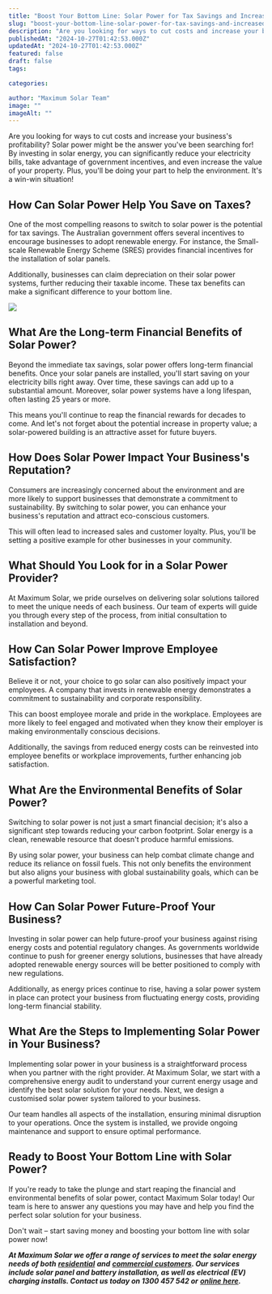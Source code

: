 ```yaml
---
title: "Boost Your Bottom Line: Solar Power for Tax Savings and Increased Profits"
slug: "boost-your-bottom-line-solar-power-for-tax-savings-and-increased-profits"
description: "Are you looking for ways to cut costs and increase your business's profitability? Solar power might be the answer you've been searching for! By investing in sol"
publishedAt: "2024-10-27T01:42:53.000Z"
updatedAt: "2024-10-27T01:42:53.000Z"
featured: false
draft: false
tags:

categories:

author: "Maximum Solar Team"
image: ""
imageAlt: ""
---
```


Are you looking for ways to cut costs and increase your business's profitability? Solar power might be the answer you've been searching for! By investing in solar energy, you can significantly reduce your electricity bills, take advantage of government incentives, and even increase the value of your property. Plus, you'll be doing your part to help the environment. It's a win-win situation!

## How Can Solar Power Help You Save on Taxes?

One of the most compelling reasons to switch to solar power is the potential for tax savings. The Australian government offers several incentives to encourage businesses to adopt renewable energy. For instance, the Small-scale Renewable Energy Scheme (SRES) provides financial incentives for the installation of solar panels. 

Additionally, businesses can claim depreciation on their solar power systems, further reducing their taxable income. These tax benefits can make a significant difference to your bottom line.

![](/images/blog/image-11.jpg)

## What Are the Long-term Financial Benefits of Solar Power?

Beyond the immediate tax savings, solar power offers long-term financial benefits. Once your solar panels are installed, you'll start saving on your electricity bills right away. Over time, these savings can add up to a substantial amount. Moreover, solar power systems have a long lifespan, often lasting 25 years or more. 

This means you'll continue to reap the financial rewards for decades to come. And let's not forget about the potential increase in property value; a solar-powered building is an attractive asset for future buyers.

## How Does Solar Power Impact Your Business's Reputation?

Consumers are increasingly concerned about the environment and are more likely to support businesses that demonstrate a commitment to sustainability. By switching to solar power, you can enhance your business's reputation and attract eco-conscious customers. 

This will often lead to increased sales and customer loyalty. Plus, you'll be setting a positive example for other businesses in your community.

## What Should You Look for in a Solar Power Provider?

At Maximum Solar, we pride ourselves on delivering solar solutions tailored to meet the unique needs of each business. Our team of experts will guide you through every step of the process, from initial consultation to installation and beyond.

## How Can Solar Power Improve Employee Satisfaction?

Believe it or not, your choice to go solar can also positively impact your employees. A company that invests in renewable energy demonstrates a commitment to sustainability and corporate responsibility.

This can boost employee morale and pride in the workplace. Employees are more likely to feel engaged and motivated when they know their employer is making environmentally conscious decisions. 

Additionally, the savings from reduced energy costs can be reinvested into employee benefits or workplace improvements, further enhancing job satisfaction.

## What Are the Environmental Benefits of Solar Power?

Switching to solar power is not just a smart financial decision; it's also a significant step towards reducing your carbon footprint. Solar energy is a clean, renewable resource that doesn't produce harmful emissions. 

By using solar power, your business can help combat climate change and reduce its reliance on fossil fuels. This not only benefits the environment but also aligns your business with global sustainability goals, which can be a powerful marketing tool.

## How Can Solar Power Future-Proof Your Business?

Investing in solar power can help future-proof your business against rising energy costs and potential regulatory changes. As governments worldwide continue to push for greener energy solutions, businesses that have already adopted renewable energy sources will be better positioned to comply with new regulations. 

Additionally, as energy prices continue to rise, having a solar power system in place can protect your business from fluctuating energy costs, providing long-term financial stability.

## What Are the Steps to Implementing Solar Power in Your Business?

Implementing solar power in your business is a straightforward process when you partner with the right provider. At Maximum Solar, we start with a comprehensive energy audit to understand your current energy usage and identify the best solar solution for your needs. Next, we design a customised solar power system tailored to your business. 

Our team handles all aspects of the installation, ensuring minimal disruption to your operations. Once the system is installed, we provide ongoing maintenance and support to ensure optimal performance.

## Ready to Boost Your Bottom Line with Solar Power?

If you're ready to take the plunge and start reaping the financial and environmental benefits of solar power, contact Maximum Solar today! Our team is here to answer any questions you may have and help you find the perfect solar solution for your business. 

Don't wait – start saving money and boosting your bottom line with solar power now!   
  
**_At Maximum Solar we offer a range of services to meet the solar energy needs of both_** [**_residential_**](https://www.maximumsolar.com.au/residential-solar) **_and_** [**_commercial customers_**](https://www.maximumsolar.com.au/commercial-solar)**_. Our services include solar panel and battery installation, as well as electrical (EV) charging installs. Contact us today on 1300 457 542 or_** [**_online here_**](https://www.maximumsolar.com.au/contact)**_._**

